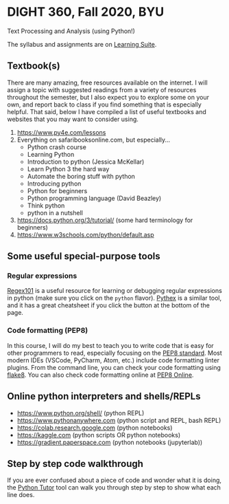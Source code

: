 # DIGHT 360, Fall 2020, BYU
Text Processing and Analysis (using Python!)

The syllabus and assignments are on
[Learning Suite](https://learningsuite.byu.edu).

## Textbook(s)

There are many amazing, free resources available on the internet. I will assign
a topic with suggested readings from a variety of resources throughout the
semester, but I also expect you to explore some on your own, and report back to
class if you find something that is especially helpful. That said, below I have
compiled a list of useful textbooks and websites that you may want to consider
using.

1. https://www.py4e.com/lessons
1. Everything on safaribooksonline.com, but especially...
    * Python crash course
    * Learning Python
    * Introduction to python (Jessica McKellar)
    * Learn Python 3 the hard way
    * Automate the boring stuff with python
    * Introducing python
    * Python for beginners
    * Python programming language (David Beazley)
    * Think python
    * python in a nutshell
1. https://docs.python.org/3/tutorial/ (some hard terminology for beginners)
1. https://www.w3schools.com/python/default.asp

## Some useful special-purpose tools

### Regular expressions

[Regex101](https://regex101.com/) is a useful resource for learning or
debugging regular expressions in python (make sure you click on the `python`
flavor). [Pythex](http://pythex.org) is a similar tool, and it has a great
cheatsheet if you click the button at the bottom of the page.

### Code formatting (PEP8)

In this course, I will do my best to teach you to write code that is easy for
other programmers to read, especially focusing on the [PEP8
standard](https://www.python.org/dev/peps/pep-0008/). Most modern IDEs (VSCode,
PyCharm, Atom, etc.) include code formatting linter plugins. From the command
line, you can check your code formatting using
[flake8](https://pypi.python.org/pypi/flake8).  You can also check code
formatting online at [PEP8 Online](http://pep8online.com/).

## Online python interpreters and shells/REPLs

* https://www.python.org/shell/ (python REPL)
* https://www.pythonanywhere.com (python script and REPL, bash REPL)
* https://colab.research.google.com (python notebooks)
* https://kaggle.com (python scripts OR python notebooks)
* https://gradient.paperspace.com (python notebooks (jupyterlab))

## Step by step code walkthrough

If you are ever confused about a piece of code and wonder what it is doing,
the [Python Tutor](http://pythontutor.com/visualize.html#mode=edit) tool can
walk you through step by step to show what each line does.
